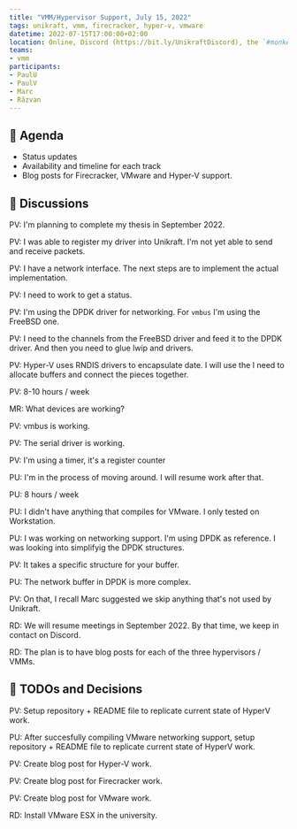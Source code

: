 ```yaml
---
title: "VMM/Hypervisor Support, July 15, 2022"
tags: unikraft, vmm, firecracker, hyper-v, vmware
datetime: 2022-07-15T17:00:00+02:00
location: Online, Discord (https://bit.ly/UnikraftDiscord), the `#monkey-business` voice channel
teams:
- vmm
participants:
- PaulU
- PaulV
- Marc
- Răzvan
---
```


## :dart: Agenda

- Status updates
- Availability and timeline for each track
- Blog posts for Firecracker, VMware and Hyper-V support.

## :closed_book: Discussions

PV: I'm planning to complete my thesis in September 2022.

PV: I was able to register my driver into Unikraft.
I'm not yet able to send and receive packets.

PV: I have a network interface.
The next steps are to implement the actual implementation.

PV: I need to work to get a status.

PV: I'm using the DPDK driver for networking.
For `vmbus` I'm using the FreeBSD one.

PV: I need to the channels from the FreeBSD driver and feed it to the DPDK driver.
And then you need to glue lwip and drivers.

PV: Hyper-V uses RNDIS drivers to encapsulate date.
I will use the 
I need to allocate buffers and connect the pieces together.

PV: 8-10 hours / week

MR: What devices are working?

PV: vmbus is working.

PV: The serial driver is working.

PV: I'm using a timer, it's a register counter

PU: I'm in the process of moving around.
I will resume work after that.

PU: 8 hours / week

PU: I didn't have anything that compiles for VMware.
I only tested on Workstation.

PU: I was working on networking support.
I'm using DPDK as reference.
I was looking into simplifyig the DPDK structures.

PV: It takes a specific structure for your buffer.

PU: The network buffer in DPDK is more complex.

PV: On that, I recall Marc suggested we skip anything that's not used by Unikraft.

RD: We will resume meetings in September 2022.
By that time, we keep in contact on Discord.

RD: The plan is to have blog posts for each of the three hypervisors / VMMs.

## :wrench: TODOs and Decisions

PV: Setup repository + README file to replicate current state of HyperV work.

PU: After succesfully compiling VMware networking support, setup repository + README file to replicate current state of HyperV work.

PV: Create blog post for Hyper-V work.

PV: Create blog post for Firecracker work.

PV: Create blog post for VMware work.

RD: Install VMware ESX in the university.
